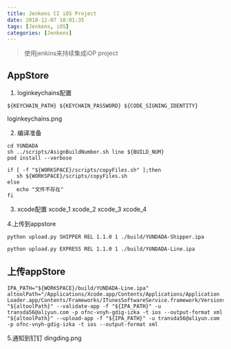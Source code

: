 ```yaml
---
title: Jenkens CI iOS Project
date: 2018-12-07 18:01:35
tags: [Jenkens, iOS]
categories: [Jenkens]
---
```

> 使用jenkins来持续集成iOP project

<!-- more -->

## AppStore

1. loginkeychains配置

```
${KEYCHAIN_PATH} ${KEYCHAIN_PASSWORD} ${CODE_SIGNING_IDENTITY}
```

loginkeychains.png

2. 编译准备

```
cd YUNDADA
sh ../scripts/AsignBuildNumber.sh line ${BUILD_NUM}
pod install --verbose

if [ -f "${WORKSPACE}/scripts/copyFiles.sh" ];then
   sh ${WORKSPACE}/scripts/copyFiles.sh
else
   echo "文件不存在"
fi
```
3. xcode配置
xcode_1
xcode_2
xcode_3
xcode_4

4.上传到appstore

```
python upload.py SHIPPER REL 1.1.0 1 ./build/YUNDADA-Shipper.ipa

python upload.py EXPRESS REL 1.1.0 1 ./build/YUNDADA-Line.ipa

```

## 上传appStore

```
IPA_PATH="${WORKSPACE}/build/YUNDADA-Line.ipa"
altoolPath="/Applications/Xcode.app/Contents/Applications/Application Loader.app/Contents/Frameworks/ITunesSoftwareService.framework/Versions/A/Support/altool"
"${altoolPath}" --validate-app -f "${IPA_PATH}" -u transda56@aliyun.com -p ofnc-vnyh-gdig-izka -t ios --output-format xml
"${altoolPath}" --upload-app -f "${IPA_PATH}" -u transda56@aliyun.com -p ofnc-vnyh-gdig-izka -t ios --output-format xml

```

5.通知到钉钉
dingding.png
